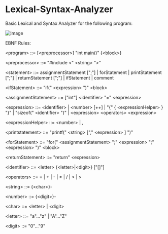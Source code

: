# Lexical-Syntax-Analyzer

Basic Lexical and Syntax Analyzer for the following program:

![image](https://github.com/user-attachments/assets/ec241fcb-b288-473a-adcc-a3b2335d24cb)


EBNF Rules:

\<program\> ::= [\<preprocessor\>]  "int main()" {\<block\>}

\<preprocessor\> ::= "#include \<" \<string\> "\>"

\<statement\> ::= assignmentStatement [";"]
              | forStatement 
              | printStatement [";"]
	      | returnStatement [";"]
	      | ifStatement
              | comment

\<ifStatement\> ::= "if(" \<expression\> ")" \<block\>

\<assignmentStatement\> ::= ["int"] \<identifier\> "=" \<expression\>

\<expression\> ::= \<identifier\> 
| \<number\> [++] 
| "{" { \<expressionHelper\> } "}" 
| "sizeof(" \<identifier\> ")" 
| \<expression\> \<operators\> \<expression\>

\<expressionHelper\> ::= \<number\> | ,

\<printstatement\> ::= "printf(" \<string\> ["," \<expression\> ] ")" 

\<forStatement\> ::= "for(" \<assignmentStatement\> ";"  \<expression\> ";" \<expression\> ")" \<block\>

\<returnStatement\> ::= "return" \<expression\>

\<identifier\> ::= \<letter\> {\<letter\>|\<digit\>} ["[]"]


\<operators\> ::= = | + | - | * | / | \< | \>

\<string\> ::= {\<char\>}-

\<number\> ::= {\<digit\>}-

\<char\> ::= \<letter\> | \<digit\>

\<letter\> ::= "a"..."z" | "A"..."Z"

\<digit\> ::= "0"..."9"






